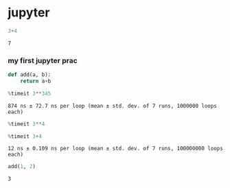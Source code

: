 # jupyter


```python
3+4
```




    7



### my first jupyter prac


```python
def add(a, b):
    return a+b
```


```python
%timeit 3**345
```

    874 ns ± 72.7 ns per loop (mean ± std. dev. of 7 runs, 1000000 loops each)



```python
%timeit 3**4
```


```python
%timeit 3+4
```

    12 ns ± 0.109 ns per loop (mean ± std. dev. of 7 runs, 100000000 loops each)



```python
add(1, 2)
```




    3




```python

```


```python

```


```python

```


```python

```
